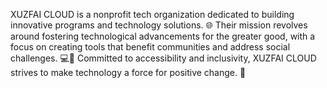 XUZFAI CLOUD is a nonprofit tech organization dedicated to building innovative programs and technology solutions. 🌐 Their mission revolves around fostering technological advancements for the greater good, with a focus on creating tools that benefit communities and address social challenges. 💻🤝 Committed to accessibility and inclusivity, XUZFAI CLOUD strives to make technology a force for positive change. 🚀

<!---
xuzfaicloud/xuzfaicloud is a ✨ special ✨ repository because its `README.md` (this file) appears on your GitHub profile.
You can click the Preview link to take a look at your changes.
--->
